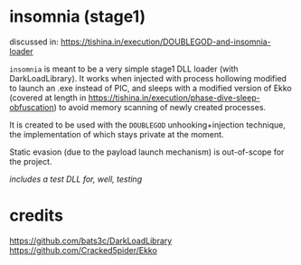 # insomnia (stage1)

discussed in: https://tishina.in/execution/DOUBLEGOD-and-insomnia-loader

`insomnia` is meant to be a very simple stage1 DLL loader (with DarkLoadLibrary). It works when injected with process hollowing modified to launch an .exe instead of PIC, and sleeps with a modified version of Ekko (covered at length in https://tishina.in/execution/phase-dive-sleep-obfuscation) to avoid memory scanning of newly created processes. 

It is created to be used with the `DOUBLEGOD` unhooking+injection technique, the implementation of which stays private at the moment.

Static evasion (due to the payload launch mechanism) is out-of-scope for the project.

*includes a test DLL for, well, testing*

# credits
https://github.com/bats3c/DarkLoadLibrary
https://github.com/Cracked5pider/Ekko
